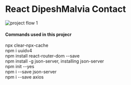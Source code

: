 # React DipeshMalvia Contact
![project flow 1](https://user-images.githubusercontent.com/15065451/173189907-2f9366ae-dbdc-42eb-b45e-5140d28e81cd.png)

<h4>Commands used in this projecr</h4>
npx clear-npx-cache
<br/>
npm i uuidv4
<br/>
npm install react-router-dom --save
<br/>
npm install -g json-server, installing json-server
<br/>
npm init --yes
<br/>
npm i --save json-server
<br/>
npm i --save axios